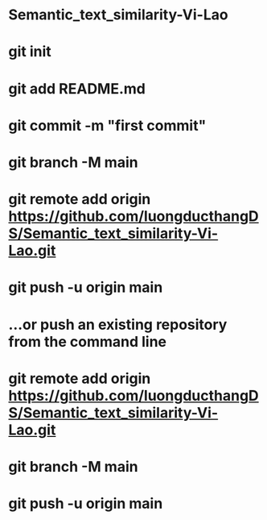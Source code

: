 # Semantic_text_similarity-Vi-Lao
# git init
# git add README.md
# git commit -m "first commit"
# git branch -M main
# git remote add origin https://github.com/luongducthangDS/Semantic_text_similarity-Vi-Lao.git
# git push -u origin main
# …or push an existing repository from the command line
# git remote add origin https://github.com/luongducthangDS/Semantic_text_similarity-Vi-Lao.git
# git branch -M main
# git push -u origin main